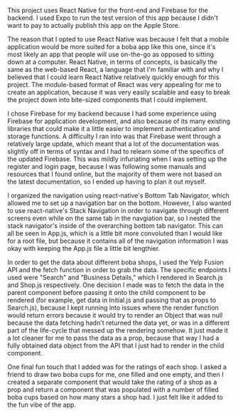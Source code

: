 This project uses React Native for the front-end and Firebase for the backend. I used Expo to run the test version of this app because I didn't want to pay to actually publish this app on the Apple Store.

The reason that I opted to use React Native was because I felt that a mobile application would be more suited for a boba app like this one, since it's most likely an app that people will use on-the-go as opposed to sitting down at a computer. React Native, in terms of concepts, is basically the same as the web-based React, a language that I'm familiar with and why I believed that I could learn React Native relatively quickly enough for this project. The module-based format of React was very appealing for me to create an application, because it was very easily scalable and easy to break the project down into bite-sized components that I could implement.

I chose Firebase for my backend because I had some experience using Firebase for application development, and also because of its many existing libraries that could make it a little easier to implement authentication and storage functions. A difficulty I ran into was that Firebase went through a relatively large update, which meant that a lot of the documentation was slightly off in terms of syntax and I had to relearn some of the specifics of the updated Firebase. This was mildly infuriating when I was setting up the register and login page, because I was following some manuals and resources that I found online, but the majority of them were not based on the latest documentation, so I ended up having to plan it out myself.

I organized the navigation using react-native's Bottom Tab Navigator, which allowed me to set up a navigation bar on the bottom. However, I also wanted to use react-native's Stack Navigation in order to navigate through different screens even while on the same tab in the navgiation bar, so I nested the stack navigator's inside of the overarching bottom tab navigator. This can all be seen in App.js, which is a little bit more convoluted than I would like for a root file, but because it contains all of the navigation information I was okay with keeping the App.js file a little bit lengthier.

In order to get the data about different boba shops, I used the Yelp Fusion API and the fetch function in order to grab the data. The specific endpoints I used were "Search" and "Business Details," which I rendered in Search.js and Shop.js respectively. One decision I made was to fetch the data in the parent component before passing it onto the child component to be rendered (for example, get data in Initial.js and passing that as props to Search.js), because I kept running into issues where the render function would return errors because it would try to render an Object that was null because the data fetching hadn't returned the data yet, or was in a different part of the life-cycle that messed up the rendering somehow. It just made it a lot cleaner for me to pass the data as a prop, because that way I had a fully obtained data object from the API that I just had to render in the child component.

One final fun touch that I added was for the ratings of each shop. I asked a friend to draw two boba cups for me, one filled and one empty, and then I created a separate component that would take the rating of a shop as a prop and return a component that was populated with a number of filled boba cups based on how many stars a shop had. I just felt like it added to the fun vibe of the app.